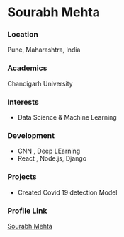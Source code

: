 # Sourabh Mehta

### Location

Pune, Maharashtra, India

### Academics

Chandigarh University

### Interests

- Data Science & Machine Learning

### Development

- CNN , Deep LEarning
- React , Node.js, Django

### Projects

- Created Covid 19 detection Model

### Profile Link

[Sourabh Mehta](https://github.com/sm-sourabh)

